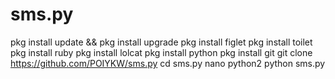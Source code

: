 # sms.py
pkg install update && pkg install upgrade 
pkg install figlet
pkg install toilet
pkg install ruby
pkg install lolcat
pkg install python
pkg install git
git clone https://github.com/POIYKW/sms.py
cd sms.py
nano python2
python sms.py
